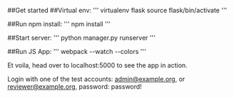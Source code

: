 ##Get started
##Virtual env:
'''
virtualenv flask
source flask/bin/activate
'''

##Run npm install:
'''
npm install
'''

##Start server:
'''
python manager.py runserver
'''

##Run JS App:
'''
webpack --watch --colors
'''

Et voila, head over to localhost:5000 to see the app in action.

Login with one of the test accounts:
admin@example.org, or reviewer@example.org, password: password!



